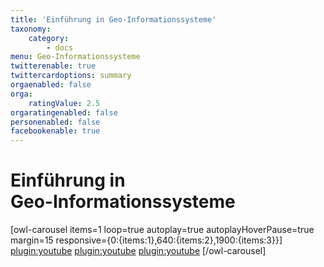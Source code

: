 ```yaml
---
title: 'Einführung in Geo-Informationssysteme'
taxonomy:
    category:
        - docs
menu: Geo-Informationssysteme
twitterenable: true
twittercardoptions: summary
orgaenabled: false
orga:
    ratingValue: 2.5
orgaratingenabled: false
personenabled: false
facebookenable: true
---
```


# Einführung in <br>Geo-Informationssysteme

[owl-carousel items=1 loop=true autoplay=true autoplayHoverPause=true margin=15 responsive={0:{items:1},640:{items:2},1900:{items:3}}]
[plugin:youtube](https://youtu.be/AJNEp0kHocA)<!-- Teaser -->
[plugin:youtube](https://youtu.be/4KRFPHKOkjQ)<!-- lecture -->
[plugin:youtube](https://youtu.be/3ORqTKuRHik)<!-- uebung -->
[/owl-carousel]


